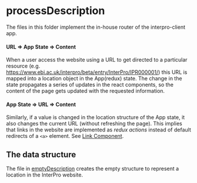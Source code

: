 processDescription
====

The files in this folder implement the in-house router of the interpro-client app.

#### URL => App State => Content
When a user access the website using a URL to get directed to a particular resource (e.g. https://www.ebi.ac.uk/interpro/beta/entry/InterPro/IPR000001/) this URL is mapped into a location object in the App(redux) state. The change in the state propagates a series of updates in the react components, so the content of the page gets updated with the requested information.

#### App State => URL => Content
Similarly, if a value is changed in the location structure of the App state, it also changes the current URL (without refreshing the page). This implies that links in the website are implemented as _redux actions_ instead of default redirects of a `<a>` element. See [Link Component](/src/components/generic/Link/).


The data structure
----

The file in [emptyDescription](emptyDescription/index.js) creates the empty structure to represent a location in the InterPro website.
